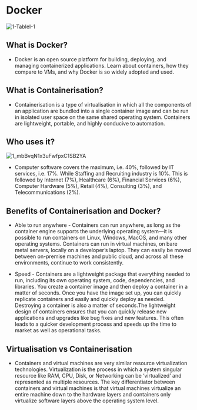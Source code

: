 # Docker

![1-TableI-1](https://user-images.githubusercontent.com/110179866/189629503-f1f2f543-89bd-4eae-9eb3-5b61e00b563f.png)



## What is Docker?

- Docker is an open source platform for building, deploying, and managing containerized applications. Learn about containers, how they compare to VMs, and why Docker is so widely adopted and used.

## What is Containerisation?

- Containerisation is a type of virtualisation in which all the components of an application are bundled into a single container image and can be run in isolated user space on the same shared operating system. Containers are lightweight, portable, and highly conducive to automation.

## Who uses it?

![1_mbBvqN1x3uFwfpxC1SB2YA](https://user-images.githubusercontent.com/110179866/189629567-9549942d-c4a8-4bc3-86dd-0769c9a605a7.png)


- Computer software covers the maximum, i.e. 40%, followed by IT services, i.e. 17%. While Staffing and Recruiting industry is 10%. This is followed by Internet (7%), Healthcare (6%), Financial Services (6%), Computer Hardware (5%), Retail (4%), Consulting (3%), and Telecommunications (2%).

## Benefits of Containerisation and Docker?

- Able to run anywhere - Containers can run anywhere, as long as the container engine supports the underlying operating system—it is possible to run containers on Linux, Windows, MacOS, and many other operating systems. Containers can run in virtual machines, on bare metal servers, locally on a developer’s laptop. They can easily be moved between on-premise machines and public cloud, and across all these environments, continue to work consistently.

- Speed - Containers are a lightweight package that everything needed to run, including its own operating system, code, dependencies, and libraries. 
You create a container image and then deploy a container in a matter of seconds. Once you have the image set up, you can quickly replicate containers and easily and quickly deploy as needed. Destroying a container is also a matter of seconds.The lightweight design of containers ensures that you can quickly release new applications and upgrades like bug fixes and new features. This often leads to a quicker development process and speeds up the time to market as well as operational tasks.

## Virtualisation vs Containerisation

- Containers and virtual machines are very similar resource virtualization technologies. Virtualization is the process in which a system singular resource like RAM, CPU, Disk, or Networking can be ‘virtualized’ and represented as multiple resources. The key differentiator between containers and virtual machines is that virtual machines virtualize an entire machine down to the hardware layers and containers only virtualize software layers above the operating system level.
